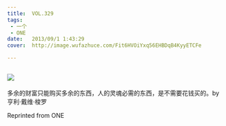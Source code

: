 ```yaml
---
title:	VOL.329
tags:
 - 一个
 - ONE
date:	2013/09/1 1:43:29
cover:	http://image.wufazhuce.com/Fit6HVOiYxq56EHBDqB4KyyETCFe

---
```

![](http://image.wufazhuce.com/Fit6HVOiYxq56EHBDqB4KyyETCFe)
---

多余的财富只能购买多余的东西，人的灵魂必需的东西，是不需要花钱买的。by 亨利·戴维·梭罗
 
Reprinted from ONE
